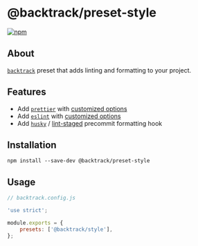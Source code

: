 # @backtrack/preset-style

[![npm](https://img.shields.io/npm/v/@backtrack/preset-style.svg?label=npm%20version)](https://www.npmjs.com/package/@backtrack/preset-style)

## About

[`backtrack`](https://github.com/chrisblossom/backtrack) preset that adds linting and formatting to your project.

## Features

*   Add [`prettier`](https://prettier.io/) with [customized options](./files/prettier.js)
*   Add [`eslint`](https://eslint.org/) with [customized options](./files/eslint.js)
*   Add [`husky`](https://github.com/typicode/husky/) / [lint-staged](https://github.com/okonet/lint-staged) precommit formatting hook

## Installation

`npm install --save-dev @backtrack/preset-style`

## Usage

```js
// backtrack.config.js

'use strict';

module.exports = {
    presets: ['@backtrack/style'],
};
```
